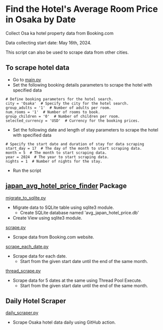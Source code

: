 # Find the Hotel's Average Room Price in Osaka by Date

Collect Osa
ka hotel property data from Booking.com

Data collecting start date: May 16th, 2024.

This script can also be used to scrape data from other cities.

## To scrape hotel data
- Go to [main.py](main.py)
- Set the following booking details parameters to scrape the hotel with specified data 
```
# Define booking parameters for the hotel search.
city = 'Osaka'  # Specify the city for the hotel search.
group_adults = '1'  # Number of adults per room.
num_rooms = '1'  # Number of rooms to book.
group_children = '0'  # Number of children per room.
selected_currency = 'USD'  # Currency for the booking prices.
```
- Set the following date and length of stay parameters to scrape the hotel with specified data
```
# Specify the start date and duration of stay for data scraping
start_day = 17  # The day of the month to start scraping data.
month = 5  # The month to start scraping data.
year = 2024  # The year to start scraping data.
nights = 1  # Number of nights for the stay.
```
- Run the script

## [japan_avg_hotel_price_finder](japan_avg_hotel_price_finder) Package
[migrate_to_sqlite.py](japan_avg_hotel_price_finder%2Fmigrate_to_sqlite.py)
- Migrate data to SQLite table using sqlite3 module.
  - Create SQLite database named 'avg_japan_hotel_price.db'
- Create View using sqlite3 module.

[scrape.py](japan_avg_hotel_price_finder%2Fscrape.py)
- Scrape data from Booking.com website.

[scrape_each_date.py](japan_avg_hotel_price_finder%2Fscrape_each_date.py)
- Scrape data for each date.
  - Start from the given start date until the end of the same month.

[thread_scrape.py](japan_avg_hotel_price_finder%2Fthread_scrape.py)
- Scrape data for 5 dates at the same using Thread Pool Execute.
  - Start from the given start date until the end of the same month.

## Daily Hotel Scraper
[daily_scraper.py](daily_scraper.py)
- Scrape Osaka hotel data daily using GitHub action.